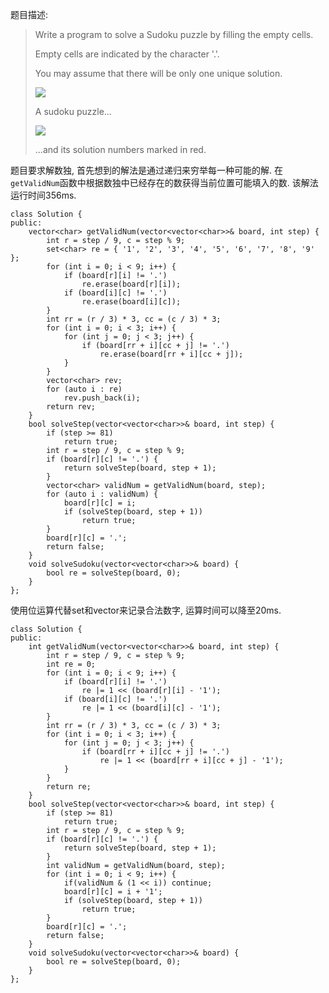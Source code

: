 题目描述:

> Write a program to solve a Sudoku puzzle by filling the empty cells.
> 
> Empty cells are indicated by the character '.'.
> 
> You may assume that there will be only one unique solution.
> 
> ![](http://upload.wikimedia.org/wikipedia/commons/thumb/f/ff/Sudoku-by-L2G-20050714.svg/250px-Sudoku-by-L2G-20050714.svg.png)
> 
> A sudoku puzzle...
> 
> ![](http://upload.wikimedia.org/wikipedia/commons/thumb/3/31/Sudoku-by-L2G-20050714_solution.svg/250px-Sudoku-by-L2G-20050714_solution.svg.png)
> 
> ...and its solution numbers marked in red.

题目要求解数独, 首先想到的解法是通过递归来穷举每一种可能的解. 在`getValidNum`函数中根据数独中已经存在的数获得当前位置可能填入的数. 该解法运行时间356ms.

    class Solution {
    public:
        vector<char> getValidNum(vector<vector<char>>& board, int step) {
            int r = step / 9, c = step % 9;
            set<char> re = { '1', '2', '3', '4', '5', '6', '7', '8', '9' };
            for (int i = 0; i < 9; i++) {
                if (board[r][i] != '.')
                    re.erase(board[r][i]);
                if (board[i][c] != '.')
                    re.erase(board[i][c]);
            }
            int rr = (r / 3) * 3, cc = (c / 3) * 3;
            for (int i = 0; i < 3; i++) {
                for (int j = 0; j < 3; j++) {
                    if (board[rr + i][cc + j] != '.')
                        re.erase(board[rr + i][cc + j]);
                }
            }
            vector<char> rev;
            for (auto i : re)
                rev.push_back(i);
            return rev;
        }
        bool solveStep(vector<vector<char>>& board, int step) {
            if (step >= 81)
                return true;
            int r = step / 9, c = step % 9;
            if (board[r][c] != '.') {
                return solveStep(board, step + 1);
            }
            vector<char> validNum = getValidNum(board, step);
            for (auto i : validNum) {
                board[r][c] = i;
                if (solveStep(board, step + 1))
                    return true;
            }
            board[r][c] = '.';
            return false;
        }
        void solveSudoku(vector<vector<char>>& board) {
            bool re = solveStep(board, 0);
        }
    };

使用位运算代替set和vector来记录合法数字, 运算时间可以降至20ms.

    class Solution {
    public:
        int getValidNum(vector<vector<char>>& board, int step) {
            int r = step / 9, c = step % 9;
            int re = 0;
            for (int i = 0; i < 9; i++) {
                if (board[r][i] != '.')
                    re |= 1 << (board[r][i] - '1');
                if (board[i][c] != '.')
                    re |= 1 << (board[i][c] - '1');
            }
            int rr = (r / 3) * 3, cc = (c / 3) * 3;
            for (int i = 0; i < 3; i++) {
                for (int j = 0; j < 3; j++) {
                    if (board[rr + i][cc + j] != '.')
                        re |= 1 << (board[rr + i][cc + j] - '1');
                }
            }
            return re;
        }
        bool solveStep(vector<vector<char>>& board, int step) {
            if (step >= 81)
                return true;
            int r = step / 9, c = step % 9;
            if (board[r][c] != '.') {
                return solveStep(board, step + 1);
            }
            int validNum = getValidNum(board, step);
            for (int i = 0; i < 9; i++) {
                if(validNum & (1 << i)) continue;
                board[r][c] = i + '1';
                if (solveStep(board, step + 1))
                    return true;
            }
            board[r][c] = '.';
            return false;
        }
        void solveSudoku(vector<vector<char>>& board) {
            bool re = solveStep(board, 0);
        }
    };